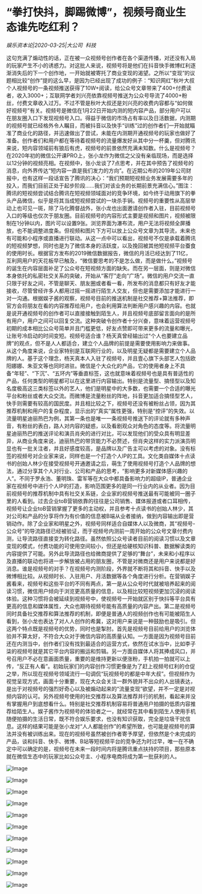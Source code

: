 # “拳打快抖，脚踢微博”，视频号商业生态谁先吃红利？

*娱乐资本论|2020-03-25|大公司 
                                                科技*

这句充满了煽动性的话，正在被一众视频号创作者在各个渠道传播，对还没有入局的玩家产生不小的诱惑力。对这批人来说，视频号将是他们在抖音快手微博红利逐渐消失后的下一个创作地，一开始就被寄托了商业变现的渴望。之所以“变现”的议题相比较“创作”提的这么早，是因为已经出现了成功的例子：“知识网红”秋叶大叔个人视频号的一条视频推送获得了10W+阅读，给公众号文章带来了400+付费读者，收入3000+；互联网学者刘兴亮依靠视频号推送为公众号导流了4000+粉丝，付费文章收入过万。不过不管是秋叶大叔还是刘兴亮的收费内容都与“如何做好视频号”有关。视频号是微信在1月22日开始内测的短内容产品，部分用户可以在朋友圈入口下发现视频号入口。得益于微信的市场占有率以及日活数据，内测期的视频号就已经格外令人瞩目，而被抖音以及快手“训练”过的创作者们一开始就瞄准了商业化的路径，并迅速做出了尝试，未能在内测期开通视频号的玩家也做好了准备。创作者们和用户都在等待着视频号的流量爆发好从其中分一杯羹，但对腾讯来说，短内容领域前有狼后有虎，视频号的前景依然充满未知数。什么是视频号？在2020年初的微信公开课PRO上，张小龙作为微信之父没有亲临现场，而是选择以12分钟的视频亮相。在视频中，张小龙谈了7点思考，并在其中预告了视频号的消息，向外界传达“短内容一直是我们发力的方向”。在近期公布的2019年公司财报中，也有这样一段话宣告了腾讯的决心：“我们预期短视频业务发展需要多年的投入，而我们目前正处于起步阶段......我们对该业务的长期前景充满信心。”图注：腾讯的短视频尝试结合腾讯在短视频领域面对的竞争环境，如今终于动用旗下的拳头产品微信，似乎是将其当成短视频尝试的一块杀手锏。视频号的重要性从高层举动上也可见一斑，除了马化腾督战外，张小龙也出面邀请创作者入驻，目前视频号入口的等级也仅次于朋友圈。目前视频号的内容形式主要是视频和图片，视频被限制在1分钟以内，图片可以设置9张。浏览界面为瀑布流，用户无法将视频全屏播放，也不能调整进度条。但视频和图片下方可以放上公众号文章为其导流，未来也有可能和小程序或直播进行联动。从这一点中可以看出，视频号不仅是承载着腾讯的短视频梦想，同时也是为了微信本身的活跃度，以及挽回被其他短视频平台蚕食的使用时长。根据官方发布的2019微信数据报告，微信的月活已经达到了11亿，互利网用户的天花板早已触及，“微信要思考的不是怎么做，而是做什么。”视频号的诞生在内容层面补足了公众号在短视频方面的缺失。而在另一层面，则是对微信本身依托的私密社交关系的突破，开始从“客厅”走向“广场”。微信的用户交流一直只限于好友之间，不管是聊天、朋友圈或者看一看，所发布的消息都只有好友才能接收，尽管曾经许多人都用过摇一摇进行陌生人交友，但也是需要添加才能进行一对一沟通。根据娱子酱的观察，视频号目前的推送机制是社交推荐+算法推荐，即官方会将朋友在看的内容推荐给用户，也会利用算法判断用户感兴趣的内容。也就是说开通视频号的创作者可以直接接触到陌生人，并且视频号底部留言面向的是所有用户，用户之间可以回复交流。这种突破令创作者十分兴奋，意味着运营视频号初期的成本相比公众号简单并且门槛更低，好友点赞即可带来更多的流量和曝光，让账号冷启动的时间变短。视频号适合谁？杨天真曾经输出过“个人也要建立品牌”的观点，但不是人人都适合，建立个人品牌的前提是需要使用影响力来做事。从这个角度来说，企业家特别是互联网行业的，以及明星无疑都是需要建立个人品牌的人。基于这个理念，杨天真本人入驻了视频号，并且壹心旗下头部艺人包括欧阳娜娜、朱亚文等也同时进驻。微信是个大众化的产品，它的使用者身上不具备“年轻”、“下沉”、“五环内”等垂直标签，这也就意味着视频号也是具有普适性的产品，任何类型的明星都可以在这里进行内容输出。特别是流量型、搞怪型以及知名度极高这三类标签以外的艺人，他们是明星中的大多数，也需要一个合适的曝光平台和粉丝或者大众交流。而微博是流量粉丝的阵地，抖音更加适合搞怪型艺人，快手则需要有较高的国民度。并且相比较之下，视频号还没有被粉丝占领，因为其推荐机制和用户的复杂程度，显示出的“真实”属性更强，特别是“控评”的失效。以流量明星迪丽热巴为例，其第一条也是唯一一条视频号推送下的评论就有多种声音，有粉丝的表白，路人对内容的疑惑，以及看剧观众对角色的态度等。将流量明星迪丽热巴的推送评论和演员肖央的进行对比，可以发现他们的受众具有明显差异，从商业角度来说，迪丽热巴的带货能力不必赘述，但肖央这样的实力派演员明显也有一批关注者，并且好感度较高，是品牌以及广告主可以考虑的对象。没有标签的视频号对企业家来说，同样也是一个打造个人IP的工具。文化类自媒体十点读书的创始人林少在接受视频号开通邀请之后，萌生了使用视频号打造个人品牌的想法，通过分享其个人对行业、公司和产品的思考，“影响更多对新媒体感兴趣的人”。不同于罗永浩、董明珠、雷军等在大众中都具备影响力的超级IP，普通企业家在视频号中进行个人IP的打造，影响范围更多的是同一行业内的从业者。因为目前视频号的推荐机制中具有社交关系链，企业家的视频号推送最有可能被同一圈子里的人看到。过去企业toB营销依靠的往往是公司销售、媒体报道或者口耳相传，视频号让企业toB营销掌握了更多的主动权，并且参考十点读书的创始人林少，其对公司和产品的分享将作为有价值的信息被B端从业者接纳，做到内容输出即是营销动作。除了企业家和明星之外，视频号同样适合自媒体人以及微商，其“视频号-公众号”的导流路径已经被验证，而于视频号内测前一周开始的公众号文章付费内测，让导流路径直接变为转化路径。虽然依照公众号读者目前的阅读习惯以及文章变现的模式，付费功能的可使用空间较小，但还是给硬核知识科普、数据解读类的内容提供了可能。另外此导流路径也给微商提供了足够的“舞台”，未来和小程序以及直播的联动也将进一步解放被占用的朋友圈，不管是对微商还是用户来说都是好消息。谁是视频号的对手？在视频号内测阶段，外界就不断将其和抖音、快手以及微博相比较。从视频时长、入驻用户、月活数据等各个角度进行分析。在营销娱子酱看来，视频号和这些平台的不同有两点，第一是从公众号时代就被培养起来的阅读习惯，微信用户倾向于浏览更高质量的信息，以及相比较短视频更加沉浸的阅读体验。这种习惯将会被延续到视频号中，使视频号一开始就区别于快抖等平台具有更高的信息和媒体属性，大众也期待视频号能有高质量的内容产出。第二是视频号同时具备社交推荐和算法推荐的机制，即便是普通人的视频创作也有可能被陌生人看到，张小龙也表达了对人人创作的希冀，这对用户来说是一种鼓励也是吸引。但这两个特点既是视频号的优势，同时也是掣肘。首先是视频号目前给用户的浏览体验并不算太好，不符合大众对于微信内容的高质量认知。一方面是因为视频号目前还在内测当中，创作者们没有找到最适合的运营方式，依然在试水当中，比如李子柒的视频号就是其它平台内容的搬运和剪辑。另一方面自媒体人将其捧成风口，并号召用户不必在意画面质量，重要的是维持更新以便涨粉，手机拍一拍就可以上传，“反正有人看”。初始玩家们的内容创作习惯更像是为了赶上视频号红利的仓促之举，所以现在视频号领域流行一句调侃“玩视频号的都是中年大叔”。但视频作为视觉呈现方式，画面十分重要，现在大众会关注一群外貌并不出众的人出镜表达，是出于对视频号的强烈好奇心以及被煽动起来的“流量变现”欲望，并不一定是对视频内容的认可。另外视频号使用的社交推荐以及算法推荐并行的机制，看起来并没有掌握用户到底想看什么。特别是社交推荐机制容易将普通用户拍摄的低质内容推荐给陌生人。娱子酱作为视频号的体验者之一，就经常在其中看到陌生人使用手机随便拍摄的生活日常，既不符合娱乐要求，也没有知识获取，完全是垃圾干扰信息。这样的结果可能是张小龙对“人人都能创作”的希望所致，也可能是视频号的算法并没有被训练出来。现在的视频号虽然被创作者寄予厚望，但依然是个未完成的产品，谈和抖音、快手、微博、B站等短视频平台的竞争还为时过早，唯一在不确定中可以确定的是，视频号在未来一段时间内将是腾讯重点扶持的项目，那些原本就在微信生态中的玩家比如公众号主、小程序电商将成为第一批获利的人。

![Image](https://mmbiz.qpic.cn/mmbiz_png/axAsEEfibm18DY5DOP8vcib2MDibUsLqzXDsOCeBWZmgJVJFHAUYCxceyZ1PcSbUovOfe50iczsIvS5Y4E7Ricv2zfQ/?wx_fmt=png)

![Image](https://mmbiz.qpic.cn/mmbiz_gif/axAsEEfibm1ic8B17H5hQtXaAtSbvD8plS9psXp9Sy2GFTKblUQYAqicqV3wHz5Ria8Va1OvhMvibOib1DvhsMxVKRmQ/?wx_fmt=gif)

![Image](https://mmbiz.qpic.cn/mmbiz_png/axAsEEfibm18DY5DOP8vcib2MDibUsLqzXDF81ulRB1AcAOzynEkcIqSk7dVoXViaibNNhiac9EUFoiaqiaQhxeZQMfycA/?wx_fmt=png)

![Image](https://mmbiz.qpic.cn/mmbiz_png/axAsEEfibm18DY5DOP8vcib2MDibUsLqzXDS3hQQPFWz83W08XVBfZlQOa5X19TFsibbxOgAWrwlnBZu3Adm0T6coA/?wx_fmt=png)

![Image](https://mmbiz.qpic.cn/mmbiz_gif/axAsEEfibm1ic8B17H5hQtXaAtSbvD8plS9psXp9Sy2GFTKblUQYAqicqV3wHz5Ria8Va1OvhMvibOib1DvhsMxVKRmQ/?wx_fmt=gif)

![Image](https://mmbiz.qpic.cn/mmbiz_jpg/axAsEEfibm18DY5DOP8vcib2MDibUsLqzXDSkXLkacRXlTqsBaNMTAE1uu986ngGeEFqwEzNXpfuaNX9Rwsmx6z2A/?wx_fmt=jpeg)

![Image](https://mmbiz.qpic.cn/mmbiz_jpg/axAsEEfibm18DY5DOP8vcib2MDibUsLqzXD8Ciagr0bUmXNGng1EayLyZHl1PpEAgDeNJ1icM9OB4GSgNLTCsJp4NLw/?wx_fmt=jpeg)

![Image](https://mmbiz.qpic.cn/mmbiz_jpg/axAsEEfibm18DY5DOP8vcib2MDibUsLqzXDiblDXQYzlKSmguwkp5CFLFcU85zq8wy9IKvXjCm7waIMV6NE4N4Pz8A/?wx_fmt=jpeg)

![Image](https://mmbiz.qpic.cn/mmbiz_gif/axAsEEfibm1ic8B17H5hQtXaAtSbvD8plS9psXp9Sy2GFTKblUQYAqicqV3wHz5Ria8Va1OvhMvibOib1DvhsMxVKRmQ/?wx_fmt=gif)

![Image](https://mmbiz.qpic.cn/mmbiz_jpg/axAsEEfibm18DY5DOP8vcib2MDibUsLqzXDeO4Wl4hTBegIXe2VUagnCGNgrzxAyboNub7vZLwTfJJp6tJwhIggMA/?wx_fmt=jpeg)

![Image](https://mmbiz.qpic.cn/mmbiz_jpg/axAsEEfibm18DY5DOP8vcib2MDibUsLqzXDdzaCibsWbMXmCVgIrwBC7tcYs7fPmvkqrmGM98776PqWAanbOB21KJw/?wx_fmt=jpeg)

